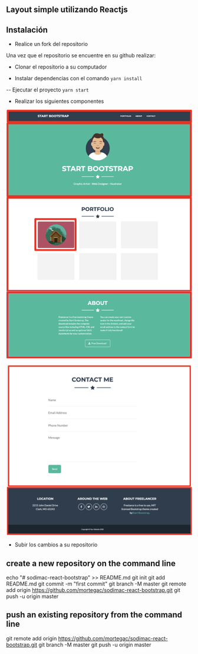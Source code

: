 
## Layout simple utilizando Reactjs

## Instalación

- Realice un fork del repositorio

Una vez que el repositorio se encuentre en su github realizar:

- Clonar el repositorio a su computador

- Instalar dependencias con el comando
`yarn install`

-- Ejecutar el proyecto
`yarn start`


- Realizar los siguientes componentes

![layout-1](layout-1.png)

![layout-2](layout-2.png)

- Subir los cambios a su repositorio


## create a new repository on the command line
echo "# sodimac-react-bootstrap" >> README.md
git init
git add README.md
git commit -m "first commit"
git branch -M master
git remote add origin https://github.com/mortegac/sodimac-react-bootstrap.git
git push -u origin master
                
## push an existing repository from the command line
git remote add origin https://github.com/mortegac/sodimac-react-bootstrap.git
git branch -M master
git push -u origin master
